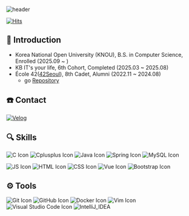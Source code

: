 ![header](https://capsule-render.vercel.app/api?type=venom&color=auto&height=300&section=header&text=Hi%20I'm%20eunwoo&fontSize=50)

[![Hits](https://hits.seeyoufarm.com/api/count/incr/badge.svg?url=https%3A%2F%2Fgithub.com%2FEUNWOOLEEE&count_bg=%2379C83D&title_bg=%23555555&icon=&icon_color=%23E7E7E7&title=hits&edge_flat=false)](https://hits.seeyoufarm.com)

## 🧸 Introduction
- Korea National Open University (KNOU), B.S. in Computer Science, Enrolled (2025.09 ~ )
- KB IT's your life, 6th Cohort, Completed (2025.03 ~ 2025.08)
- École 42([42Seoul](https://42seoul.kr/seoul42/main/view)), 8th Cadet, Alumni (2022.11 ~ 2024.08)
  - go [Repository](https://github.com/EUNWOOLEEE/42cursus)

## ☎️ Contact
[![Velog](https://img.shields.io/badge/Velog-20C997?style=flat&logo=velog&logoColor=white)](https://velog.io/@eunwolee/posts)

## 🔍 Skills
![C Icon](https://img.shields.io/badge/C-A8B9CC?style=flat&logo=c&logoColor=white)
![Cplusplus Icon](https://img.shields.io/badge/C++-00599C?style=flat&logo=cplusplus&logoColor=white)
![Java Icon](https://img.shields.io/badge/Java-007396?style=flat&logo=&logoColor=white)
![Spring Icon](https://img.shields.io/badge/Spring-6DB33F?style=flat&logo=spring&logoColor=white)
![MySQL Icon](https://img.shields.io/badge/MySQL-4479A1?style=flat&logo=mysql&logoColor=white)

![JS Icon](https://img.shields.io/badge/JavaScript-F7DF1E?style=flat&logo=javascript&logoColor=black)
![HTML Icon](https://img.shields.io/badge/HTML-E34F26?style=flat&logo=html5&logoColor=white)
![CSS Icon](https://img.shields.io/badge/CSS-1572B6?style=flat&logo=css3&logoColor=white)
![Vue Icon](https://img.shields.io/badge/Vue.js-4FC08D?style=flat&logo=vuedotjs&logoColor=white)
![Bootstrap Icon](https://img.shields.io/badge/Bootstrap-7952B3?style=flat&logo=bootstrap&logoColor=white)

## ⚙️ Tools
![Git Icon](https://img.shields.io/badge/Git-F05032?style=flat&logo=git&logoColor=white)
![GitHub Icon](https://img.shields.io/badge/GitHub-181717?style=flat&logo=github&logoColor=white)
![Docker Icon](https://img.shields.io/badge/Docker-2496ED?style=flat&logo=docker&logoColor=white)
![Vim Icon](https://img.shields.io/badge/Vim-019733?style=flat&logo=vim&logoColor=white)
![Visual Studio Code Icon](https://img.shields.io/badge/Visual_Studio_Code-007ACC?style=flat&logo=visualstudiocode&logoColor=white)
![IntelliJ_IDEA](https://img.shields.io/badge/IntelliJ_IDEA-000000?style=flat-flat&logo=IntelliJ%20IDEA&logoColor=white)
